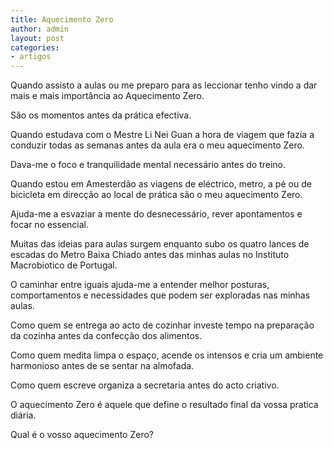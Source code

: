 ```yaml
---
title: Aquecimento Zero
author: admin
layout: post
categories:
- artigos
---
```

Quando assisto a aulas ou me preparo para as leccionar tenho vindo a dar mais e mais importância ao Aquecimento Zero. 

São os momentos antes da prática efectiva.

Quando estudava com o Mestre Li Nei Guan a hora de viagem que fazia a conduzir todas as semanas antes da aula era o meu aquecimento Zero.

Dava-me o foco e tranquilidade mental necessário antes do treino. 

Quando estou em Amesterdão as viagens de eléctrico, metro, a pé ou de bicicleta em direcção ao local de prática são o meu aquecimento Zero. 

Ajuda-me a esvaziar a mente do desnecessário, rever apontamentos e focar no essencial.

Muitas das ideias para aulas surgem enquanto subo os quatro lances de escadas do Metro Baixa Chiado antes das minhas aulas no Instituto Macrobiotico de Portugal.

O caminhar entre iguais ajuda-me a entender melhor posturas, comportamentos e necessidades que podem ser exploradas nas minhas aulas. 

Como quem se entrega ao acto de cozinhar investe tempo na preparação da cozinha antes da confecção dos alimentos.

Como quem medita limpa o espaço, acende os intensos e cria um ambiente harmonioso antes de se sentar na almofada.

Como quem escreve organiza a secretaria antes do acto criativo.

O aquecimento Zero é aquele que define o resultado final da vossa pratica diária.

Qual é o vosso aquecimento Zero? 
